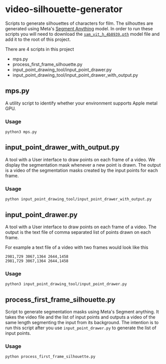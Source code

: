 # video-silhouette-generator

Scripts to generate silhouettes of characters for film. The silhouttes are generated using Meta's [Segment Anything](https://segment-anything.com) model. In order to run these scripts you will need to download the [`sam_vit_h_4b8939.pth`](https://dl.fbaipublicfiles.com/segment_anything/sam_vit_h_4b8939.pth) model file and add it to the root of this project.

There are 4 scripts in this project

- mps.py
- process_first_frame_silhouette.py
- input_point_drawing_tool/input_point_drawer.py
- input_point_drawing_tool/input_point_drawer_with_output.py

## mps.py

A utility script to identify whether your environment supports Apple metal GPU.

### Usage

```
python3 mps.py
```

## input_point_drawer_with_output.py

A tool with a User interface to draw points on each frame of a video. We display the segmentation mask whenever a new point is drawn. The output is a video of the segmentation masks created by the input points for each frame.

### Usage

```
python input_point_drawing_tool/input_point_drawer_with_output.py
```

## input_point_drawer.py

A tool with a User interface to draw points on each frame of a video. The output is the text file of comma separated list of points drawn on each frame.

For example a text file of a video with two frames would look like this

```
2981,729 3067,1364 2644,1458
2981,729 3067,1364 2644,1458
```

### Usage

```
python3 input_point_drawing_tool/input_point_drawer.py
```

## process_first_frame_silhouette.py

Script to generate segmentation masks using Meta's Segment anything. It takes the video file and the list of input points and outputs a video of the same length segmenting the input from its background. The intention is to run this script after you use `input_point_drawer.py` to generate the list of input points.

### Usage

```
python process_first_frame_silhouette.py
```
